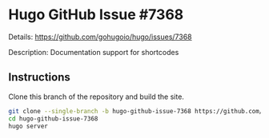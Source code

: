 # Hugo GitHub Issue #7368

Details: <https://github.com/gohugoio/hugo/issues/7368>

Description: Documentation support for shortcodes

## Instructions

Clone this branch of the repository and build the site.

```bash
git clone --single-branch -b hugo-github-issue-7368 https://github.com/jmooring/hugo-testing hugo-github-issue-7368
cd hugo-github-issue-7368
hugo server
```
